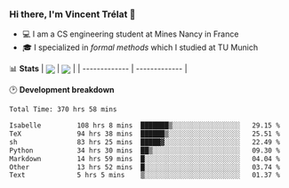 ### Hi there, I'm Vincent Trélat 👋
 - 💻 I am a CS engineering student at Mines Nancy in France
 - 🎓 I specialized in *formal methods* which I studied at TU Munich

📊 **Stats**
| <img align="center" src="https://readme-stats.clckblog.space/api?username=VTrelat&show_icons=true&include_all_commits=true&theme=tokyonight&hide_border=true" /> | <img align="center" src="https://readme-stats.clckblog.space/api/top-langs/?username=VTrelat&layout=compact&theme=tokyonight&hide_border=true" /> |
| ------------- | ------------- |

🕑 **Development breakdown** <!-- ![](https://wakatime.com/badge/user/8d0110fb-6b70-4990-ab86-45c404715c2b.svg) -->
<!--START_SECTION:waka-->

```txt
Total Time: 370 hrs 58 mins

Isabelle         108 hrs 8 mins  ███████▒░░░░░░░░░░░░░░░░░   29.15 %
TeX              94 hrs 38 mins  ██████▒░░░░░░░░░░░░░░░░░░   25.51 %
sh               83 hrs 25 mins  █████▓░░░░░░░░░░░░░░░░░░░   22.49 %
Python           34 hrs 30 mins  ██▒░░░░░░░░░░░░░░░░░░░░░░   09.30 %
Markdown         14 hrs 59 mins  █░░░░░░░░░░░░░░░░░░░░░░░░   04.04 %
Other            13 hrs 52 mins  █░░░░░░░░░░░░░░░░░░░░░░░░   03.74 %
Text             5 hrs 5 mins    ▒░░░░░░░░░░░░░░░░░░░░░░░░   01.37 %
```

<!--END_SECTION:waka-->
